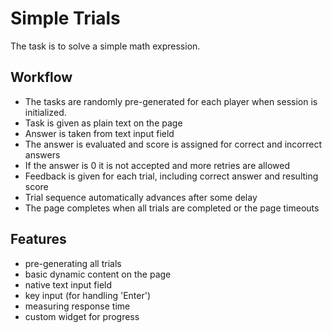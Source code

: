 # Simple Trials

The task is to solve a simple math expression.

## Workflow

- The tasks are randomly pre-generated for each player when session is initialized.
- Task is given as plain text on the page
- Answer is taken from text input field
- The answer is evaluated and score is assigned for correct and incorrect answers
- If the answer is 0 it is not accepted and more retries are allowed
- Feedback is given for each trial, including correct answer and resulting score
- Trial sequence automatically advances after some delay
- The page completes when all trials are completed or the page timeouts

## Features

- pre-generating all trials
- basic dynamic content on the page
- native text input field
- key input (for handling 'Enter')
- measuring response time
- custom widget for progress